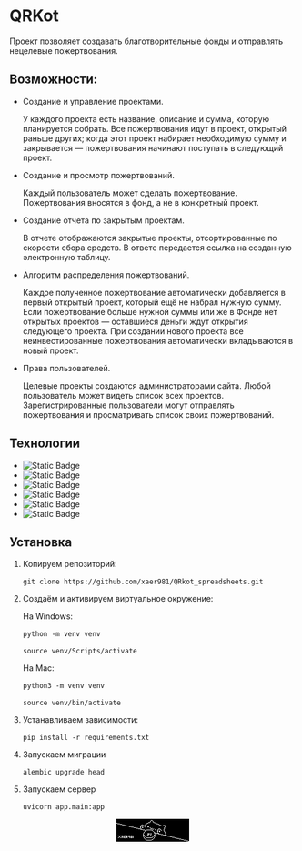 # QRKot
Проект позволяет создавать благотворительные фонды и отправлять нецелевые пожертвования.


## Возможности:
- Создание и управление проектами.

  У каждого проекта есть название, описание и сумма, которую планируется собрать.
  Все пожертвования идут в проект, открытый раньше других;
  когда этот проект набирает необходимую сумму и закрывается — пожертвования начинают поступать в следующий проект.

- Создание и просмотр пожертвований.

  Каждый пользователь может сделать пожертвование.
  Пожертвования вносятся в фонд, а не в конкретный проект.

- Создание отчета по закрытым проектам.

  В отчете отображаются закрытые проекты, отсортированные по скорости сбора средств.
  В ответе передается ссылка на созданную электронную таблицу.

- Алгоритм распределения пожертвований.

  Каждое полученное пожертвование автоматически добавляется в первый открытый проект, который ещё не набрал нужную сумму.
  Если пожертвование больше нужной суммы или же в Фонде нет открытых проектов — оставшиеся деньги ждут открытия следующего проекта.
  При создании нового проекта все неинвестированные пожертвования автоматически вкладываются в новый проект.

- Права пользователей.

  Целевые проекты создаются администраторами сайта.
  Любой пользователь может видеть список всех проектов.
  Зарегистрированные пользователи могут отправлять пожертвования и просматривать список своих пожертвований.


## Технологии
- ![Static Badge](https://img.shields.io/badge/FastAPI-green)
- ![Static Badge](https://img.shields.io/badge/SQLAlchemy-green)
- ![Static Badge](https://img.shields.io/badge/Alembic-green)
- ![Static Badge](https://img.shields.io/badge/Pydantic-green)
- ![Static Badge](https://img.shields.io/badge/FastAPIUsers-green)
- ![Static Badge](https://img.shields.io/badge/Uvicorn-green)
## Установка

1. Копируем репозиторий:
   ```
   git clone https://github.com/xaer981/QRkot_spreadsheets.git
   ```

2. Создаём и активируем виртуальное окружение:

   На Windows:
   ```
   python -m venv venv
   ```

   ```
   source venv/Scripts/activate
   ```

   На Mac:
   ```
   python3 -m venv venv
   ```

   ```
   source venv/bin/activate
   ```

3. Устанавливаем зависимости:

   ```
   pip install -r requirements.txt
   ```

4. Запускаем миграции

   ```
   alembic upgrade head
   ```

5. Запускаем сервер

   ```
   uvicorn app.main:app
   ```

<p align=center>
  <a href="url"><img src="https://github.com/xaer981/xaer981/blob/main/main_cat.gif" align="center" height="40" width="128"></a>
</p>
